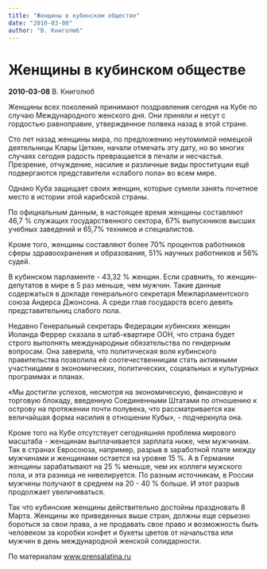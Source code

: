 ```yaml
---
title: "Женщины в кубинском обществе"
date: "2010-03-08"
author: "В. Книголюб"
---
```


# Женщины в кубинском обществе

**2010-03-08** В. Книголюб

Женщины всех поколений принимают поздравления сегодня на Кубе по случаю Международного женского дня. Они приняли и несут с гордостью равноправие, утвержденное полвека назад в этой стране.

Сто лет назад женщины мира, по предложению неутомимой немецкой деятельницы Клары Цеткин, начали отмечать эту дату, но во многих случаях сегодня радость превращается в печали и несчастья. Презрение, отчуждение, насилие и различные виды проституции ещё подвергаются представители «слабого пола» во всем мире.

Однако Куба защищает своих женщин, которые сумели занять почетное место в истории этой карибской страны.

По официальным данным, в настоящее время женщины составляют 46,7 % служащих государственного сектора, 67% выпускников высших учебных заведений и 65,7% техников и специалистов.

Кроме того, женщины составляют более 70% процентов работников сферы здравоохранения и образования, 51% научных работников и 56% судей.

В кубинском парламенте - 43,32 % женщин. Если сравнить, то женщин-депутатов в мире в 5 раз меньше, чем мужчин. Такие данные содержаться в докладе генерального секретаря Межпарламентского союза Андерса Джонсона. А среди глав государств всего девять представительниц слабого пола.

Недавно Генеральный секретарь Федерации кубинских женщин Иоланда Феррер сказала в штаб-квартире ООН, что страна будет строго выполнять международные обязательства по гендерным вопросам. Она заверила, что политическая воля кубинского правительства позволила её соотечественницам стать активными участницами в экономических, политических, социальных и культурных программах и планах.

«Мы достигли успехов, несмотря на экономическую, финансовую и торговую блокаду, введенную Соединенными Штатами по отношению к острову на протяжении почти полувека, что рассматривается как величайшая форма насилия в отношении Кубы», - подчеркнула она.

Кроме того на Кубе отсутствует сегодняшняя проблема мирового масштаба - женщинам выплачивается зарплата ниже, чем мужчинам. Так в странах Евросоюза, например, разрыв в заработной плате между мужчинами и женщинами остается на уровне 15 %. А в Германии женщины зарабатывают на 25 % меньше, чем их коллеги мужского пола, и эта разница не нивелируется. По разным источникам, в России мужчины получают в среднем на 20 - 40 % больше. И этот разрыв продолжает увеличиваться.

Так что кубинские женщины действительно достойны праздновать 8 Марта. Женщины же приведенных выше стран, должны еще серьезно бороться за свои права, а не продавать свое право и возможность быть человеком за коробки конфет и букеты цветов от начальства или мужчин в день международной женской солидарности.

По материалам www.prensalatina.ru